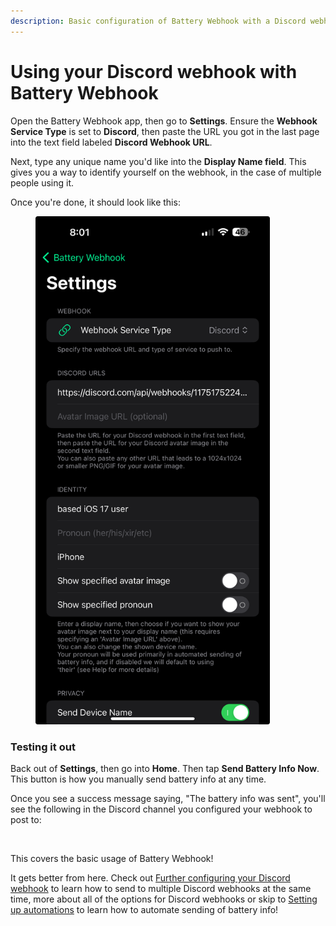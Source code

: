```yaml
---
description: Basic configuration of Battery Webhook with a Discord webhook
---
```


# Using your Discord webhook with Battery Webhook

Open the Battery Webhook app, then go to **Settings**. Ensure the **Webhook Service Type** is set to **Discord**, then paste the URL you got in the last page into the text field labeled **Discord Webhook URL**.&#x20;

Next, type any unique name you'd like into the **Display Name field**. This gives you a way to identify yourself on the webhook, in the case of multiple people using it.

Once you're done, it should look like this:

<figure><img src="../../../.gitbook/assets/image (2) (1).png" alt="" width="375"><figcaption></figcaption></figure>

### Testing it out

Back out of **Settings**, then go into **Home**. Then tap **Send Battery Info Now**. This button is how you manually send battery info at any time.

Once you see a success message saying, "The battery info was sent", you'll see the following in the Discord channel you configured your webhook to post to:

<figure><img src="../../../.gitbook/assets/image (10).png" alt="" width="375"><figcaption></figcaption></figure>

This covers the basic usage of Battery Webhook!

It gets better from here. Check out [Further configuring your Discord webhook](further-configuring-your-discord-webhook.md) to learn how to send to multiple Discord webhooks at the same time, more about all of the options for Discord webhooks or skip to [Setting up automations](../../setting-up-automations.md) to learn how to automate sending of battery info!
